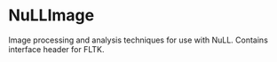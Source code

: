 NuLLImage
=========

Image processing and analysis techniques for use with NuLL.
Contains interface header for FLTK.
